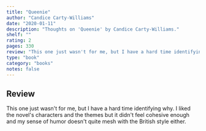 ```yaml
---
title: "Queenie"
author: "Candice Carty-Williams"
date: "2020-01-11"
description: "Thoughts on 'Queenie' by Candice Carty-Williams."
shelf: ""
rating: 2
pages: 330
review: "This one just wasn't for me, but I have a hard time identifying why. I liked the novel's characters and the themes but it didn't feel cohesive enough and my sense of humor doesn't quite mesh with the British style either."
type: "book"
category: "books"
notes: false
---
```


## Review

This one just wasn't for me, but I have a hard time identifying why. I liked the novel's characters and the themes but it didn't feel cohesive enough and my sense of humor doesn't quite mesh with the British style either.
